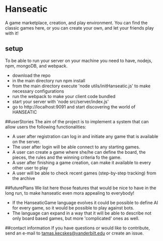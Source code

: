 # Hanseatic
A game marketplace, creation, and play environment.
You can find the classic games here, or you can create your own, and let your friends play with it!

## setup
To be able to run your server on your machine you need to have, nodejs, npm, mongoDB, and webpack.
* download the repo
* in the main directory run npm install
* from the main directory execute 'node utils/initHanseatic.js' to make necessary configurations
* run the webpack to make your client code bundled
* start your server with 'node src/server/index.js'
* go to http://localhost:9091 and start discovering the world of HANSEATIC


##userStories
The aim of the project is to implement a system that can allow users the following functionalities:
* A user after registration can log in and initiate any game that is available on the server.
* The user after login will be able connect to any starting games.
* A user can create a game where she/he can define the board, the pieces, the rules and the winning criteria fo the game.
* A user after finishing a game creation, can make it available to every other user to play
* A user will be able to check recent games (step-by-step tracking) from the archive

##futurePlans
We list here those features that would be nice to have in the long run, to make hanseatic even mora appealing to everybody!
* If the HanseaticGame language evolves it could be possible to define AI for every game, so it would be possible to play against bots.
* The language can expand in a way that it will be able to describe not only board based games, but more 'complicated' ones as well.

##contact information
If you have questions or would like to contribute, send an e-mail to tamas.kecskes@vanderbilt.edu or create an issue.
